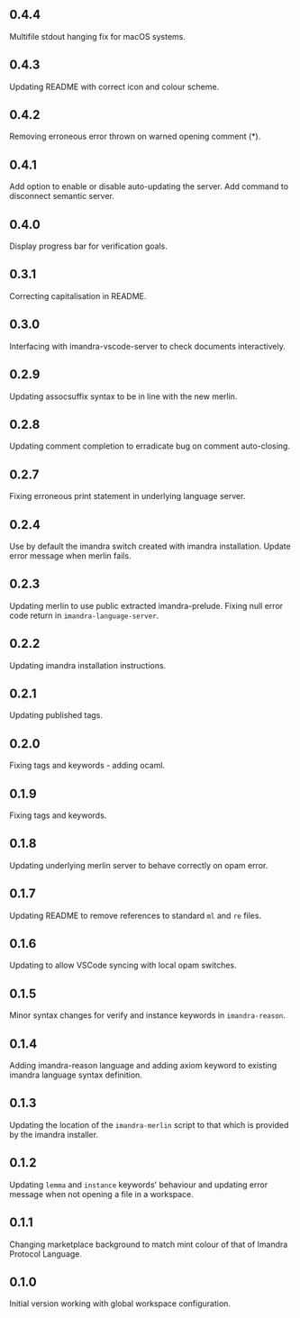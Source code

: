 ## 0.4.4

Multifile stdout hanging fix for macOS systems.

## 0.4.3

Updating README with correct icon and colour scheme.

## 0.4.2

Removing erroneous error thrown on warned opening comment (*).

## 0.4.1

Add option to enable or disable auto-updating the server.
Add command to disconnect semantic server.

## 0.4.0

Display progress bar for verification goals.

## 0.3.1

Correcting capitalisation in README.

## 0.3.0

Interfacing with imandra-vscode-server to check documents interactively.

## 0.2.9

Updating assocsuffix syntax to be in line with the new merlin.

## 0.2.8

Updating comment completion to erradicate bug on comment auto-closing. 

## 0.2.7

Fixing erroneous print statement in underlying language server.

## 0.2.4

Use by default the imandra switch created with imandra installation. Update error message when merlin fails.

## 0.2.3

Updating merlin to use public extracted imandra-prelude.
Fixing null error code return in `imandra-language-server`.

## 0.2.2

Updating imandra installation instructions.

## 0.2.1

Updating published tags.

## 0.2.0

Fixing tags and keywords - adding ocaml.

## 0.1.9

Fixing tags and keywords.

## 0.1.8

Updating underlying merlin server to behave correctly on opam error.

## 0.1.7

Updating README to remove references to standard `ml` and `re` files.

## 0.1.6

Updating to allow VSCode syncing with local opam switches.

## 0.1.5

Minor syntax changes for verify and instance keywords in `imandra-reason`.

## 0.1.4

Adding imandra-reason language and adding axiom keyword to existing imandra language syntax definition.

## 0.1.3

Updating the location of the `imandra-merlin` script to that which is provided by the imandra installer.

## 0.1.2

Updating `lemma` and `instance` keywords' behaviour and updating error message when not opening a file in a workspace.

## 0.1.1

Changing marketplace background to match mint colour of that of Imandra Protocol Language.

## 0.1.0

Initial version working with global workspace configuration.
